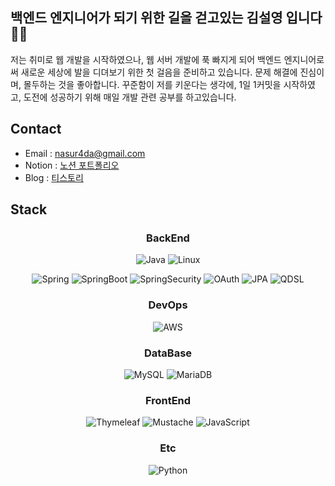 ## 백엔드 엔지니어가 되기 위한 길을 걷고있는 김설영 입니다 🙇‍♂️
저는 취미로 웹 개발을 시작하였으나, 웹 서버 개발에 푹 빠지게 되어 백엔드 엔지니어로써 새로운 세상에 발을 디뎌보기 위한 첫 걸음을 준비하고 있습니다.
문제 해결에 진심이며, 몰두하는 것을 좋아합니다. 꾸준함이 저를 키운다는 생각에, 1일 1커밋을 시작하였고, 도전에 성공하기 위해 매일 개발 관련 공부를 하고있습니다.


## Contact 
- Email : nasur4da@gmail.com
- Notion : [노션 포트폴리오](https://kimsy8979.notion.site/Portfolio-90d896f5071e4df98104352384b703b3)
- Blog : [티스토리](https://kimsy8979.tistory.com/)



## Stack

<div align=center>

### BackEnd
![Java](https://img.shields.io/badge/Java-007396?style=flat-square&logo=Java&logoColor=white)
![Linux](https://img.shields.io/badge/Linux-FCC624?style=flat-square&logo=Linux&logoColor=white)

![Spring](https://img.shields.io/badge/Spring-6DB33F?style=flat-square&logo=Spring&logoColor=white)
![SpringBoot](https://img.shields.io/badge/SpringBoot-6DB33F?style=flat-square&logo=SpringBoot&logoColor=white)
![SpringSecurity](https://img.shields.io/badge/SpringSecurity-6DB33F?style=flat-square&logo=SpringSecurity&logoColor=white)
![OAuth](https://img.shields.io/badge/OAuth-6DB33F?style=flat-square&logo=OAuth&logoColor=white)
![JPA](https://img.shields.io/badge/JPA-6DB33F?style=flat-square&logo=JPA&logoColor=white)
![QDSL](https://img.shields.io/badge/QDSL-512BD4?style=flat-square&logo=QueryDSL&logoColor=white)

### DevOps
![AWS](https://img.shields.io/badge/AWS-232F3E?style=flat-square&logo=AmazonAWS&logoColor=white)


### DataBase
![MySQL](https://img.shields.io/badge/MySQL-4479A1?style=flat-square&logo=MySQL&logoColor=white)
![MariaDB](https://img.shields.io/badge/MariaDB-003545?style=flat-square&logo=MariaDB&logoColor=white)


### FrontEnd
![Thymeleaf](https://img.shields.io/badge/Thymeleaf-005F0F?style=flat-square&logo=Thymeleaf&logoColor=white)
![Mustache](https://img.shields.io/badge/Mustache-FF9E0F?style=flat-square&logo=Mustache&logoColor=white)
![JavaScript](https://img.shields.io/badge/JavaScript-F7DF1E?style=flat-square&logo=JavaScript&logoColor=white)


### Etc
![Python](https://img.shields.io/badge/Python-3776AB?style=flat-square&logo=Python&logoColor=white)

</div>
